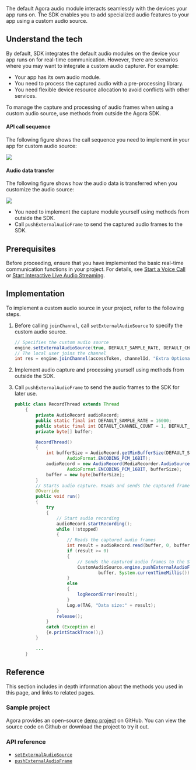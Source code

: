The default Agora audio module interacts seamlessly with the devices your app runs on. The SDK enables you to add specialized audio features to your app using a custom audio source.

## Understand the tech

By default, SDK integrates the default audio modules on the device your app runs on for real-time communication. However, there are scenarios where you may want to integrate a custom audio capturer. For example:

- Your app has its own audio module.
- You need to process the captured audio with a pre-processing library.
- You need flexible device resource allocation to avoid conflicts with other services.

To manage the capture and processing of audio frames when using a custom audio source, use methods from outside the Agora SDK.

#### API call sequence

The following figure shows the call sequence you need to implement in your app for custom audio source:

![](https://web-cdn.agora.io/docs-files/1568968141511)

#### Audio data transfer

The following figure shows how the audio data is transferred when you customize the audio source:

![](https://web-cdn.agora.io/docs-files/1607671910645)

- You need to implement the capture module yourself using methods from outside the SDK.
- Call `pushExternalAudioFrame` to send the captured audio frames to the SDK.

## Prerequisites

Before proceeding, ensure that you have implemented the basic real-time communication functions in your project. For details, see [Start a Voice Call](https://docs.agora.io/en/Voice/start_call_audio_android?platform=Android) or [Start Interactive Live Audio Streaming](https://docs.agora.io/en/Interactive%20Broadcast/start_live_audio_android?platform=Android).

## Implementation

To implement a custom audio source in your project, refer to the following steps.

1. Before calling `joinChannel`, call `setExternalAudioSource` to specify the custom audio source.

    ```java
    // Specifies the custom audio source
    engine.setExternalAudioSource(true, DEFAULT_SAMPLE_RATE, DEFAULT_CHANNEL_COUNT);
    // The local user joins the channel
    int res = engine.joinChannel(accessToken, channelId, "Extra Optional Data", 0);
    ```

2. Implement audio capture and processing yourself using methods from outside the SDK.

3. Call `pushExternalAudioFrame` to send the audio frames to the SDK for later use.

    ```java
    public class RecordThread extends Thread
        {
            private AudioRecord audioRecord;
            public static final int DEFAULT_SAMPLE_RATE = 16000;
            public static final int DEFAULT_CHANNEL_COUNT = 1, DEFAULT_CHANNEL_CONFIG = AudioFormat.CHANNEL_IN_MONO;
            private byte[] buffer;

            RecordThread()
            {
                int bufferSize = AudioRecord.getMinBufferSize(DEFAULT_SAMPLE_RATE, DEFAULT_CHANNEL_CONFIG,
                        AudioFormat.ENCODING_PCM_16BIT);
                audioRecord = new AudioRecord(MediaRecorder.AudioSource.MIC, DEFAULT_SAMPLE_RATE, DEFAULT_CHANNEL_COUNT,
                        AudioFormat.ENCODING_PCM_16BIT, bufferSize);
                buffer = new byte[bufferSize];
            }
            // Starts audio capture. Reads and sends the captured frames until audio capture stops.
            @Override
            public void run()
            {
                try
                {
                    // Start audio recording
                    audioRecord.startRecording();
                    while (!stopped)
                    {
                        // Reads the captured audio frames
                        int result = audioRecord.read(buffer, 0, buffer.length);
                        if (result >= 0)
                        {
                            // Sends the captured audio frames to the SDK
                            CustomAudioSource.engine.pushExternalAudioFrame(
                                    buffer, System.currentTimeMillis());
                        }
                        else
                        {
                            logRecordError(result);
                        }
                        Log.e(TAG, "Data size:" + result);
                    }
                    release();
                }
                catch (Exception e)
                {e.printStackTrace();}
            }

            ...
        }
    ```


## Reference

This section includes in depth information about the methods you used in this page, and links to related pages.

### Sample project

Agora provides an open-source [demo project](https://github.com/AgoraIO/API-Examples/blob/dev/3.6.200/Android/APIExample/app/src/main/java/io/agora/api/example/examples/advanced/customaudio) on GitHub. You can view the source code on Github or download the project to try it out.

###  API reference

- [`setExternalAudioSource`](https://docs.agora.io/en/Interactive%20Broadcast/API%20Reference/java/classio_1_1agora_1_1rtc_1_1_rtc_engine.html#a5e5630afd7104ee7be8b246ae004efb3)
- [`pushExternalAudioFrame`](https://docs.agora.io/en/Interactive%20Broadcast/API%20Reference/java/classio_1_1agora_1_1rtc_1_1_rtc_engine.html#a9e219a679d066cfc2544b5e8f9d4d69f)

